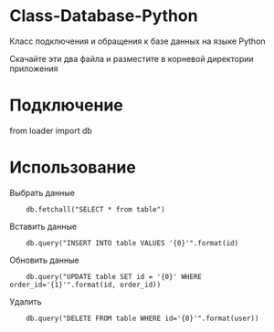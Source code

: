 # Class-Database-Python
Класс подключения и обращения к базе данных на языке Python

Скачайте эти два файла и разместите в корневой директории приложения

<h1>Подключение</h1>

from loader import db

<h1>Использование</h1>

Выбрать данные
        
        db.fetchall("SELECT * from table")
        
Вставить данные
        
        db.query("INSERT INTO table VALUES '{0}'".format(id)
        
Обновить данные
        
        db.query("UPDATE table SET id = '{0}' WHERE order_id='{1}'".format(id, order_id))
        
Удалить
        
        db.query("DELETE FROM table WHERE id='{0}'".format(user))
